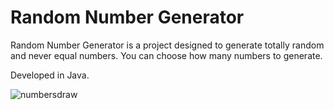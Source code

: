 # Random Number Generator

Random Number Generator is a project designed to generate totally random and never equal numbers. You can choose how many numbers to generate.

Developed in Java.

![numbersdraw](https://user-images.githubusercontent.com/110068135/193903040-422d88e6-bf1b-4b37-b753-0ecad8563603.png)
